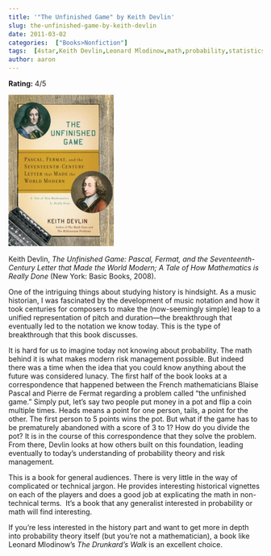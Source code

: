 ```yaml
---
title: '"The Unfinished Game" by Keith Devlin'
slug: the-unfinished-game-by-keith-devlin
date: 2011-03-02
categories:  ["Books>Nonfiction"]
tags:  [4star,Keith Devlin,Leonard Mlodinow,math,probability,statistics]
author: aaron
---
```


**Rating:** 4/5

![Book cover](cover2-209x300.jpg "The Unfinished Game")

Keith Devlin, *The Unfinished Game: Pascal, Fermat, and the Seventeenth-Century Letter that Made the World Modern; A Tale of How Mathematics is Really Done* (New York: Basic Books, 2008).

One of the intriguing things about studying history is hindsight. As a music historian, I was fascinated by the development of music notation and how it took centuries for composers to make the (now-seemingly simple) leap to a unified representation of pitch and duration—the breakthrough that eventually led to the notation we know today. This is the type of breakthrough that this book discusses.

It is hard for us to imagine today not knowing about probability. The math behind it is what makes modern risk management possible. But indeed there was a time when the idea that you could know anything about the future was considered lunacy. The first half of the book looks at a correspondence that happened between the French mathematicians Blaise Pascal and Pierre de Fermat regarding a problem called “the unfinished game.” Simply put, let’s say two people put money in a pot and flip a coin multiple times. Heads means a point for one person, tails, a point for the other. The first person to 5 points wins the pot. But what if the game has to be prematurely abandoned with a score of 3 to 1? How do you divide the pot? It is in the course of this correspondence that they solve the problem. From there, Devlin looks at how others built on this foundation, leading eventually to today’s understanding of probability theory and risk management.

This is a book for general audiences. There is very little in the way of complicated or technical jargon. He provides interesting historical vignettes on each of the players and does a good job at explicating the math in non-technical terms.  It’s a book that any generalist interested in probability or math will find interesting.

If you’re less interested in the history part and want to get more in depth into probability theory itself (but you’re not a mathematician), a book like Leonard Mlodinow’s *The Drunkard’s Walk* is an excellent choice.
